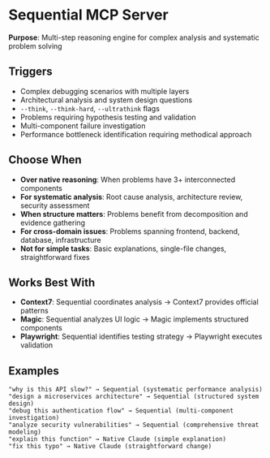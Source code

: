 # Sequential MCP Server

**Purpose**: Multi-step reasoning engine for complex analysis and systematic problem solving

## Triggers

- Complex debugging scenarios with multiple layers
- Architectural analysis and system design questions
- `--think`, `--think-hard`, `--ultrathink` flags
- Problems requiring hypothesis testing and validation
- Multi-component failure investigation
- Performance bottleneck identification requiring methodical approach

## Choose When

- **Over native reasoning**: When problems have 3+ interconnected components
- **For systematic analysis**: Root cause analysis, architecture review, security assessment
- **When structure matters**: Problems benefit from decomposition and evidence gathering
- **For cross-domain issues**: Problems spanning frontend, backend, database, infrastructure
- **Not for simple tasks**: Basic explanations, single-file changes, straightforward fixes

## Works Best With

- **Context7**: Sequential coordinates analysis → Context7 provides official patterns
- **Magic**: Sequential analyzes UI logic → Magic implements structured components
- **Playwright**: Sequential identifies testing strategy → Playwright executes validation

## Examples

```
"why is this API slow?" → Sequential (systematic performance analysis)
"design a microservices architecture" → Sequential (structured system design)
"debug this authentication flow" → Sequential (multi-component investigation)
"analyze security vulnerabilities" → Sequential (comprehensive threat modeling)
"explain this function" → Native Claude (simple explanation)
"fix this typo" → Native Claude (straightforward change)
```
